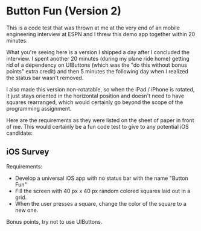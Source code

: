 Button Fun (Version 2)
==================

This is a code test that was thrown at me at the very end of an mobile engineering interview at ESPN and I threw this demo app together within 20 minutes.  

What you're seeing here is a version I shipped a day after I concluded the interview.  I spent another 20 minutes (during my plane ride home) getting rid of a dependency on UIButtons (which was the "do this without bonus points" extra credit) and then 5 minutes the following day when I realized the status bar wasn't removed.  

I also made this version non-rotatable, so when the iPad / iPhone is rotated, it just stays oriented in the horizontal position and doesn't need to have squares rearranged, which would certainly go beyond the scope of the programming assignment.

Here are the requirements as they were listed on the sheet of paper in front of me. This would certainly be a fun code test to give to any potential iOS candidate:

## iOS Survey

Requirements:

- Develop a universal iOS app with no status bar with the name "Button Fun"
- Fill the screen with 40 px x 40 px random colored squares laid out in a grid.
- When the user presses a square, change the color of the square to a new one.

Bonus points, try not to use UIButtons.
